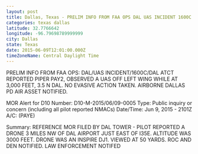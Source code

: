 ```yaml
---
layout: post
title: Dallas, Texas - PRELIM INFO FROM FAA OPS DAL UAS INCIDENT 1600C DAL ATCT REPORTED PIPER PAY2 OBSERVED
categories: texas dallas
latitude: 32.7766642
longitude: -96.79698789999999
city: Dallas
state: Texas
date: 2015-06-09T12:01:00.000Z
timeZoneName: Central Daylight Time
---
```


PRELIM INFO FROM FAA OPS: DAL/UAS INCIDENT/1600C/DAL ATCT REPORTED PIPER PAY2, OBSERVED A UAS OFF LEFT WING WHILE AT 3,000 FEET, 3.5 N DAL. NO EVASIVE ACTION TAKEN.  AIRBORNE DALLAS PD AIR ASSET NOTIFIED. 


MOR Alert for D10
Number: D10-M-2015/06/09-0005
Type: Public inquiry or concern (including all pilot reported NMACs)
Date/Time: Jun 9, 2015 - 2101Z
A/C: (PAYE)

Summary: REFERENCE MOR FILED BY DAL TOWER - PILOT REPORTED A DRONE 3 MILES NW OF DAL AIRPORT JUST EAST OF I35E. ALTITUDE WAS 3000 FEET. DRONE WAS AN INSPIRE DJ1. VIEWED AT 50 YARDS. ROC AND DEN NOTIFIED. LAW ENFORCEMENT NOTIFED 
